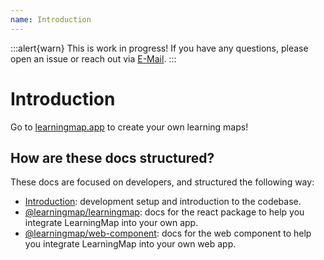 ```yaml
---
name: Introduction
---
```


:::alert{warn}
This is work in progress! If you have any questions, please open an issue or reach out via [E-Mail](mailto:contact@openpatch.org).
:::

# Introduction

Go to [learningmap.app](https://learningmap.app) to create your own learning maps!

## How are these docs structured?

These docs are focused on developers, and structured the following way:

- [Introduction](/introduction): development setup and introduction to the codebase.
- [@learningmap/learningmap](/react): docs for the react package to help you integrate LearningMap into your own app.
- [@learningmap/web-component](/web-component): docs for the web component to help you integrate LearningMap into your own web app.
